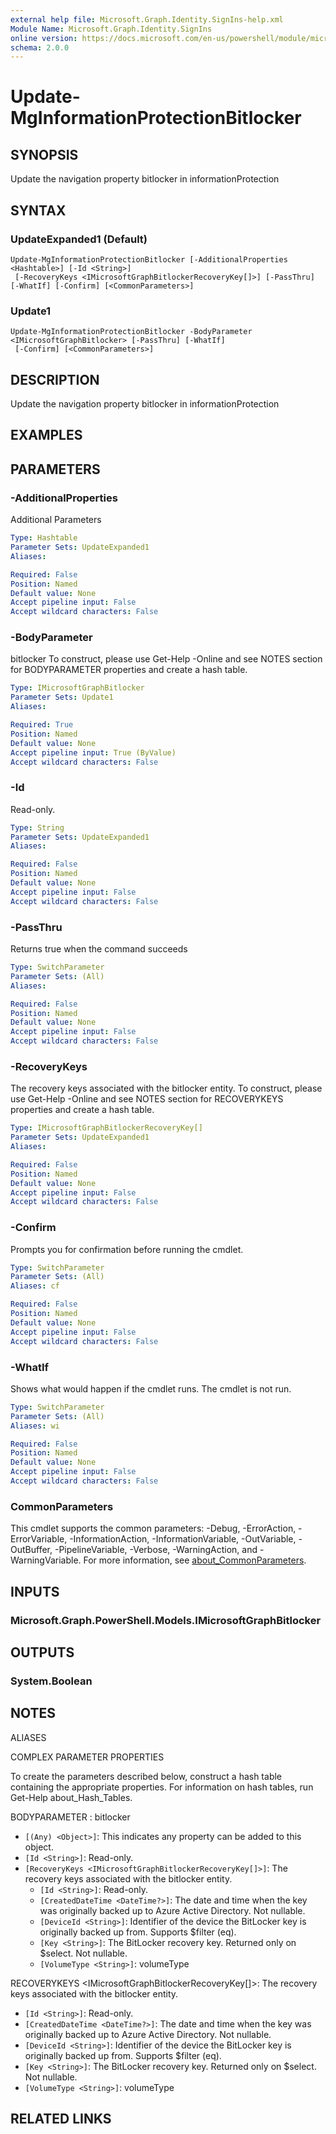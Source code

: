 ```yaml
---
external help file: Microsoft.Graph.Identity.SignIns-help.xml
Module Name: Microsoft.Graph.Identity.SignIns
online version: https://docs.microsoft.com/en-us/powershell/module/microsoft.graph.identity.signins/update-mginformationprotectionbitlocker
schema: 2.0.0
---
```


# Update-MgInformationProtectionBitlocker

## SYNOPSIS
Update the navigation property bitlocker in informationProtection

## SYNTAX

### UpdateExpanded1 (Default)
```
Update-MgInformationProtectionBitlocker [-AdditionalProperties <Hashtable>] [-Id <String>]
 [-RecoveryKeys <IMicrosoftGraphBitlockerRecoveryKey[]>] [-PassThru] [-WhatIf] [-Confirm] [<CommonParameters>]
```

### Update1
```
Update-MgInformationProtectionBitlocker -BodyParameter <IMicrosoftGraphBitlocker> [-PassThru] [-WhatIf]
 [-Confirm] [<CommonParameters>]
```

## DESCRIPTION
Update the navigation property bitlocker in informationProtection

## EXAMPLES

## PARAMETERS

### -AdditionalProperties
Additional Parameters

```yaml
Type: Hashtable
Parameter Sets: UpdateExpanded1
Aliases:

Required: False
Position: Named
Default value: None
Accept pipeline input: False
Accept wildcard characters: False
```

### -BodyParameter
bitlocker
To construct, please use Get-Help -Online and see NOTES section for BODYPARAMETER properties and create a hash table.

```yaml
Type: IMicrosoftGraphBitlocker
Parameter Sets: Update1
Aliases:

Required: True
Position: Named
Default value: None
Accept pipeline input: True (ByValue)
Accept wildcard characters: False
```

### -Id
Read-only.

```yaml
Type: String
Parameter Sets: UpdateExpanded1
Aliases:

Required: False
Position: Named
Default value: None
Accept pipeline input: False
Accept wildcard characters: False
```

### -PassThru
Returns true when the command succeeds

```yaml
Type: SwitchParameter
Parameter Sets: (All)
Aliases:

Required: False
Position: Named
Default value: None
Accept pipeline input: False
Accept wildcard characters: False
```

### -RecoveryKeys
The recovery keys associated with the bitlocker entity.
To construct, please use Get-Help -Online and see NOTES section for RECOVERYKEYS properties and create a hash table.

```yaml
Type: IMicrosoftGraphBitlockerRecoveryKey[]
Parameter Sets: UpdateExpanded1
Aliases:

Required: False
Position: Named
Default value: None
Accept pipeline input: False
Accept wildcard characters: False
```

### -Confirm
Prompts you for confirmation before running the cmdlet.

```yaml
Type: SwitchParameter
Parameter Sets: (All)
Aliases: cf

Required: False
Position: Named
Default value: None
Accept pipeline input: False
Accept wildcard characters: False
```

### -WhatIf
Shows what would happen if the cmdlet runs.
The cmdlet is not run.

```yaml
Type: SwitchParameter
Parameter Sets: (All)
Aliases: wi

Required: False
Position: Named
Default value: None
Accept pipeline input: False
Accept wildcard characters: False
```

### CommonParameters
This cmdlet supports the common parameters: -Debug, -ErrorAction, -ErrorVariable, -InformationAction, -InformationVariable, -OutVariable, -OutBuffer, -PipelineVariable, -Verbose, -WarningAction, and -WarningVariable. For more information, see [about_CommonParameters](http://go.microsoft.com/fwlink/?LinkID=113216).

## INPUTS

### Microsoft.Graph.PowerShell.Models.IMicrosoftGraphBitlocker
## OUTPUTS

### System.Boolean
## NOTES

ALIASES

COMPLEX PARAMETER PROPERTIES

To create the parameters described below, construct a hash table containing the appropriate properties. For information on hash tables, run Get-Help about_Hash_Tables.


BODYPARAMETER <IMicrosoftGraphBitlocker>: bitlocker
  - `[(Any) <Object>]`: This indicates any property can be added to this object.
  - `[Id <String>]`: Read-only.
  - `[RecoveryKeys <IMicrosoftGraphBitlockerRecoveryKey[]>]`: The recovery keys associated with the bitlocker entity.
    - `[Id <String>]`: Read-only.
    - `[CreatedDateTime <DateTime?>]`: The date and time when the key was originally backed up to Azure Active Directory. Not nullable.
    - `[DeviceId <String>]`: Identifier of the device the BitLocker key is originally backed up from. Supports $filter (eq).
    - `[Key <String>]`: The BitLocker recovery key. Returned only on $select. Not nullable.
    - `[VolumeType <String>]`: volumeType

RECOVERYKEYS <IMicrosoftGraphBitlockerRecoveryKey[]>: The recovery keys associated with the bitlocker entity.
  - `[Id <String>]`: Read-only.
  - `[CreatedDateTime <DateTime?>]`: The date and time when the key was originally backed up to Azure Active Directory. Not nullable.
  - `[DeviceId <String>]`: Identifier of the device the BitLocker key is originally backed up from. Supports $filter (eq).
  - `[Key <String>]`: The BitLocker recovery key. Returned only on $select. Not nullable.
  - `[VolumeType <String>]`: volumeType

## RELATED LINKS
